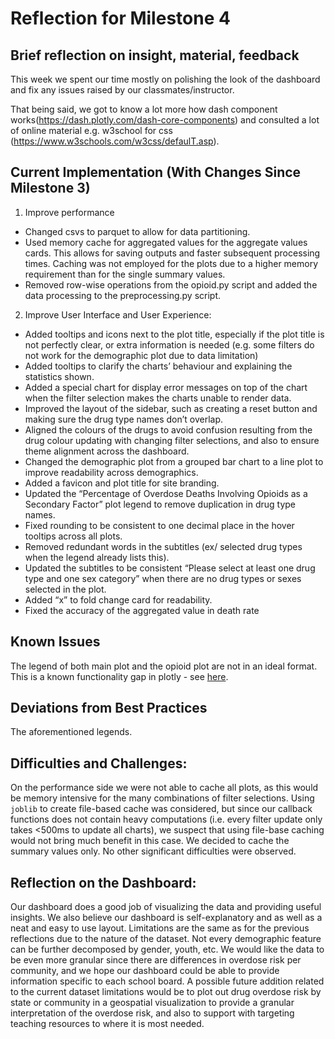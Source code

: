 # Reflection for Milestone 4

## Brief reflection on insight, material, feedback
This week we spent our time mostly on polishing the look of the dashboard and fix any issues raised by our classmates/instructor.

That being said, we got to know a lot more how dash component works(https://dash.plotly.com/dash-core-components) and consulted a lot of online material e.g. w3school for css (https://www.w3schools.com/w3css/defaulT.asp).
## Current Implementation (With Changes Since Milestone 3)
1. Improve performance
  - Changed csvs to parquet to allow for data partitioning. 
  - Used memory cache for aggregated values for the aggregate values cards. This allows for saving outputs and faster subsequent processing times. Caching was not employed for the plots due to a higher memory requirement than for the single summary values. 
  - Removed row-wise operations from the opioid.py script and added the data processing to the preprocessing.py script.
2. Improve User Interface and User Experience:
  - Added tooltips and icons next to the plot title, especially if the plot title is not perfectly clear, or extra information is needed (e.g. some filters do not work for the demographic plot due to data limitation)
  - Added tooltips to clarify the charts’ behaviour and explaining the statistics shown.
  - Added a special chart for display error messages on top of the chart when the filter selection makes the charts unable to render data. 
  - Improved the layout of the sidebar, such as creating a reset button and making sure the drug type names don’t overlap. 
  - Aligned the colours of the drugs to avoid confusion resulting from the drug colour updating with changing filter selections, and also to ensure theme alignment across the dashboard.
  - Changed the demographic plot from a grouped bar chart to a line plot to improve readability across demographics. 
  - Added a favicon and plot title for site branding. 
  - Updated the “Percentage of Overdose Deaths Involving Opioids as a Secondary Factor” plot legend to remove duplication in drug type names. 
  - Fixed rounding to be consistent to one decimal place in the hover tooltips across all plots.  
  - Removed redundant words in the subtitles (ex/ selected drug types when the legend already lists this). 
  - Updated the subtitles to be consistent “Please select at least one drug type and one sex category” when there are no drug types or sexes selected in the plot. 
  - Added “x” to fold change card for readability. 
  - Fixed the accuracy of the aggregated value in death rate

## Known Issues
The legend of both main plot and the opioid plot are not in an ideal format. This is a known functionality gap in plotly - see [here](https://github.com/plotly/plotly.js/issues/5099).

## Deviations from Best Practices
The aforementioned legends.

## Difficulties and Challenges:
On the performance side we were not able to cache all plots, as this would be memory intensive for the many combinations of filter selections.
Using `joblib` to create file-based cache was considered, but since our callback functions does not contain heavy computations (i.e. every filter update only takes <500ms to update all charts), we suspect that using file-base caching would not bring much benefit in this case. We decided to cache the summary values only. No other significant difficulties were observed.

## Reflection on the Dashboard:
Our dashboard does a good job of visualizing the data and providing useful insights. We also believe our dashboard is self-explanatory and as well as a neat and easy to use layout.
Limitations are the same as for the previous reflections due to the nature of the dataset. Not every demographic feature can be further decomposed by gender, youth, etc. We would like the data to be even more granular since there are differences in overdose risk per community, and we hope our dashboard could be able to provide information specific to each school board.
A possible future addition related to the current dataset limitations would be to plot out drug overdose risk by state or community in a geospatial visualization to provide a granular interpretation of the overdose risk, and also to support with targeting teaching resources to where it is most needed. 
